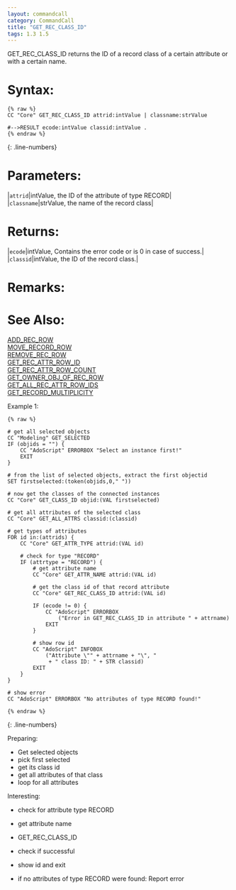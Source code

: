 ```yaml
---
layout: commandcall
category: CommandCall
title: "GET_REC_CLASS_ID"
tags: 1.3 1.5
---
```


GET_REC_CLASS_ID returns the ID of a record class of a certain attribute or with a certain name.

# Syntax:  

```adoscript
{% raw %}
CC "Core" GET_REC_CLASS_ID attrid:intValue | classname:strValue

#-->RESULT ecode:intValue classid:intValue .
{% endraw %}
```
{: .line-numbers}

# Parameters:  

|`attrid`|intValue, the ID of the attribute of type RECORD|
|`classname`|strValue, the name of the record class|

# Returns:  

|`ecode`|intValue, Contains the error code or is 0 in case of success.|
|`classid`|intValue, the ID of the record class.|

# Remarks:



# See Also:  

[ADD_REC_ROW](add_rec_row.html "ADD_REC_ROW")  
[MOVE_RECORD_ROW](move_record_row.html "MOVE_RECORD_ROW")  
[REMOVE_REC_ROW](remove_rec_row.html "REMOVE_REC_ROW")  
[GET_REC_ATTR_ROW_ID](get_rec_attr_row_id.html "GET_REC_ATTR_ROW_ID")  
[GET_REC_ATTR_ROW_COUNT](get_rec_attr_row_count.html "GET_REC_ATTR_ROW_COUNT")  
[GET_OWNER_OBJ_OF_REC_ROW](get_owner_obj_of_rec_row.html "GET_OWNER_OBJ_OF_REC_ROW")  
[GET_ALL_REC_ATTR_ROW_IDS](get_all_rec_attr_row_ids.html "GET_ALL_REC_ATTR_ROW_IDS")  
[GET_RECORD_MULTIPLICITY](get_record_multiplicity.html "GET_RECORD_MULTIPLICITY")  


Example 1:

```adoscript
{% raw %}

# get all selected objects
CC "Modeling" GET_SELECTED
IF (objids = "") {
    CC "AdoScript" ERRORBOX "Select an instance first!"
    EXIT
}

# from the list of selected objects, extract the first objectid
SET firstselected:(token(objids,0," "))

# now get the classes of the connected instances
CC "Core" GET_CLASS_ID objid:(VAL firstselected)

# get all attributes of the selected class
CC "Core" GET_ALL_ATTRS classid:(classid)

# get types of attributes
FOR id in:(attrids) {
    CC "Core" GET_ATTR_TYPE attrid:(VAL id)

    # check for type "RECORD"
    IF (attrtype = "RECORD") {
        # get attribute name
        CC "Core" GET_ATTR_NAME attrid:(VAL id)

        # get the class id of that record attribute
        CC "Core" GET_REC_CLASS_ID attrid:(VAL id)

        IF (ecode != 0) {
            CC "AdoScript" ERRORBOX
                ("Error in GET_REC_CLASS_ID in attribute " + attrname)
            EXIT
        }
        
        # show row id
        CC "AdoScript" INFOBOX
            ("Attribute \"" + attrname + "\", "
             + " class ID: " + STR classid)
        EXIT
    }
}

# show error
CC "AdoScript" ERRORBOX "No attributes of type RECORD found!"

{% endraw %}
```
{: .line-numbers}

Preparing:  
- Get selected objects  
- pick first selected  
- get its class id  
- get all attributes of that class  
- loop for all attributes

Interesting:  
- check for attribute type RECORD  
- get attribute name  
- GET_REC_CLASS_ID  
- check if successful  
- show id and exit

- if no attributes of type RECORD were found: Report error

